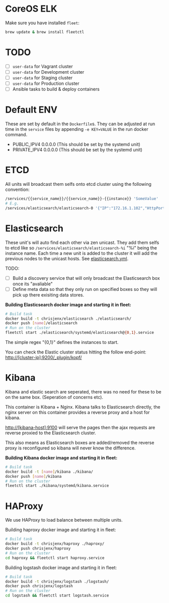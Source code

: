 # CoreOS ELK

Make sure you have installed `fleet`:

```bash
brew update & brew install fleetctl
```

# TODO
 - [ ] `user-data` for Vagrant cluster
 - [ ] `user-data` for Development cluster
 - [ ] `user-data` for Staging cluster
 - [ ] `user-data` for Production cluster
 - [ ] Ansible tasks to build & deploy containers

# Default ENV

These are set by default in the `Dockerfile`s.
They can be adjusted at run time in the `service` files by appending
`-e KEY=VALUE` in the run docker command.

 - PUBLIC_IPV4 0.0.0.0 (This should be set by the systemd unit)
 - PRIVATE_IPV4 0.0.0.0 (This should be set by the systemd unit)

# ETCD

All units will broadcast them selfs onto etcd cluster using the following
convention:
```bash
/services/{{service_name}}/{{service_name}}-{{instance}} 'SomeValue'
# E.g.
/services/elasticsearch/elasticsearch-0 '{"IP":"172.16.1.102","HttpPort":9201,"TransportPort":9301}'
```

# Elasticsearch

These unit's will auto find each other via zen unicast.
They add them selfs to etcd like so `/services/elasticsearch/elasticsearch-%i` "%i" being the instance name.
Each time a new unit is added to the cluster it will add the previous nodes to
the unicast hosts.
See [elasticsearch.yml](./elasticsearch/confd/templates/elasticserach.yml).

TODO:
 - [ ] Build a discovery service that will only broadcast the Elasticsearch box once its "avaliable"
 - [ ] Define meta data so that they only run on specified boxes so they will pick up there exisiting data stores.

**Building Elasticsearch docker image and starting it in fleet:**
```bash
# Build task
docker build -t chrisjenx/elasticsearch ./elasticsearch/
docker push [name]/elasticsearch
# Run on the cluster
fleetctl start ./elasticsearch/systemd/elasticsearch@{0,1}.service
```
The simple regex "{0,1}" defines the instances to start.

You can check the Elastic cluster status hitting the follow end-point: [http://[cluster-ip]:9200/_plugin/kopf/](http://[cluster-host]:9200/_plugin/kopf/)

# Kibana

Kibana and elastic search are seperated, there was no need for these to be on the
same box. (Seperation of concerns etc).

This container is Kibana + Nginx. Kibana talks to Elasticsearch directly, the nginx server
on this container provides a reverse proxy and a host for kibana.

[http://[kibana-host]:9100](http://[kibana-host]:9100) will serve the pages then
the ajax requests are reverse proxied to the Elasticsearch cluster.

This also means as Elasticsearch boxes are added/removed the reverse proxy is reconfigured
so kibana will never know the difference.

**Building Kibana docker image and starting it in fleet:**
```bash
# Build task
docker build -t [name]/kibana ./kibana/
docker push [name]/kibana
# Run on the cluster
fleetctl start ./kibana/systemd/kibana.service
```



# HAProxy

We use HAProxy to load balance between multiple units.

Building haproxy docker image and starting it in fleet:
```bash
# Build task
docker build -t chrisjenx/haproxy ./haproxy/
docker push chrisjenx/haproxy
# Run on the cluster
cd haproxy && fleetctl start haproxy.service
```

Building logstash docker image and starting it in fleet:
```bash
# Build task
docker build -t chrisjenx/logstash ./logstash/
docker push chrisjenx/logstash
# Run on the cluster
cd logstash && fleetctl start logstash.service
```
